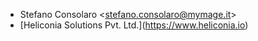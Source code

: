 - Stefano Consolaro \<<stefano.consolaro@mymage.it>\>
- \[Heliconia Solutions Pvt. Ltd.\](<https://www.heliconia.io>)
